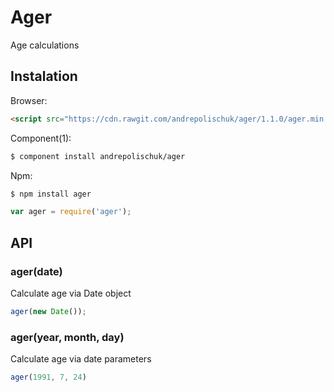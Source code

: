 # Ager

  Age calculations

## Instalation

  Browser:

```html
<script src="https://cdn.rawgit.com/andrepolischuk/ager/1.1.0/ager.min.js"></script>
```

  Component(1):

```sh
$ component install andrepolischuk/ager
```

  Npm:

```sh
$ npm install ager
```

```js
var ager = require('ager');
```


## API

### ager(date)

  Calculate age via Date object

```js
ager(new Date());
```

### ager(year, month, day)

  Calculate age via date parameters

```js
ager(1991, 7, 24)
```
